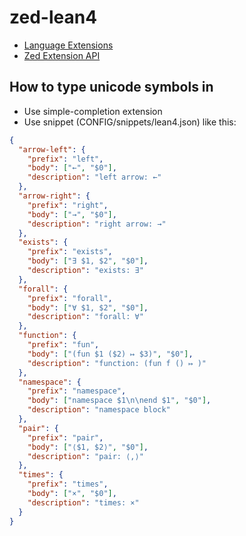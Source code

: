 # zed-lean4

- [Language Extensions](https://zed.dev/docs/extensions/languages.html)
- [Zed Extension API](https://docs.rs/zed_extension_api/latest/zed_extension_api/)

## How to type unicode symbols in

- Use simple-completion extension
- Use snippet (CONFIG/snippets/lean4.json) like this:

```json
{
  "arrow-left": {
    "prefix": "left",
    "body": ["←", "$0"],
    "description": "left arrow: ←"
  },
  "arrow-right": {
    "prefix": "right",
    "body": ["→", "$0"],
    "description": "right arrow: →"
  },
  "exists": {
    "prefix": "exists",
    "body": ["∃ $1, $2", "$0"],
    "description": "exists: ∃"
  },
  "forall": {
    "prefix": "forall",
    "body": ["∀ $1, $2", "$0"],
    "description": "forall: ∀"
  },
  "function": {
    "prefix": "fun",
    "body": ["(fun $1 ($2) ↦ $3)", "$0"],
    "description": "function: (fun f () ↦ )"
  },
  "namespace": {
    "prefix": "namespace",
    "body": ["namespace $1\n\nend $1", "$0"],
    "description": "namespace block"
  },
  "pair": {
    "prefix": "pair",
    "body": ["⟨$1, $2⟩", "$0"],
    "description": "pair: ⟨,⟩"
  },
  "times": {
    "prefix": "times",
    "body": ["×", "$0"],
    "description": "times: ×"
  }
}
```
